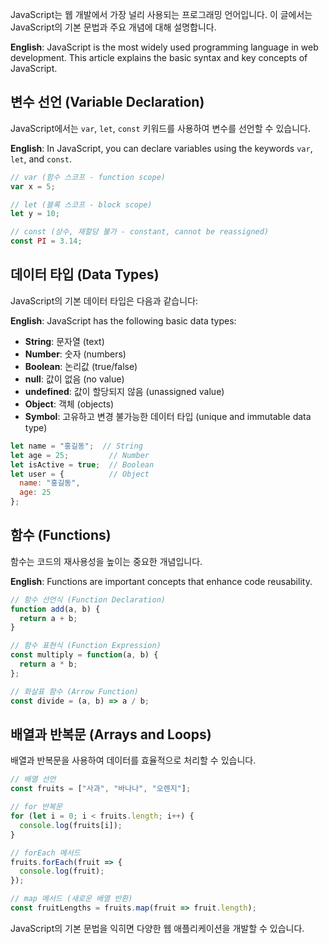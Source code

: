 <!-- category: 프로그래밍 -->
<!-- date: 2025-06-01 -->
<!-- featured: true -->
<!-- keywords: JavaScript, 프로그래밍, 웹개발, 기초문법, programming, web development, syntax basics -->
<!-- title: JavaScript 기초 문법 정리 (JavaScript Basic Syntax) -->

JavaScript는 웹 개발에서 가장 널리 사용되는 프로그래밍 언어입니다. 이 글에서는 JavaScript의 기본 문법과 주요 개념에 대해 설명합니다.

**English**: JavaScript is the most widely used programming language in web development. This article explains the basic syntax and key concepts of JavaScript.

## 변수 선언 (Variable Declaration)

JavaScript에서는 `var`, `let`, `const` 키워드를 사용하여 변수를 선언할 수 있습니다.

**English**: In JavaScript, you can declare variables using the keywords `var`, `let`, and `const`.

```javascript
// var (함수 스코프 - function scope)
var x = 5;

// let (블록 스코프 - block scope)
let y = 10;

// const (상수, 재할당 불가 - constant, cannot be reassigned)
const PI = 3.14;
```

## 데이터 타입 (Data Types)

JavaScript의 기본 데이터 타입은 다음과 같습니다:

**English**: JavaScript has the following basic data types:

- **String**: 문자열 (text)
- **Number**: 숫자 (numbers)
- **Boolean**: 논리값 (true/false)
- **null**: 값이 없음 (no value)
- **undefined**: 값이 할당되지 않음 (unassigned value)
- **Object**: 객체 (objects)
- **Symbol**: 고유하고 변경 불가능한 데이터 타입 (unique and immutable data type)

```javascript
let name = "홍길동";  // String
let age = 25;         // Number
let isActive = true;  // Boolean
let user = {          // Object
  name: "홍길동",
  age: 25
};
```

## 함수 (Functions)

함수는 코드의 재사용성을 높이는 중요한 개념입니다.

**English**: Functions are important concepts that enhance code reusability.

```javascript
// 함수 선언식 (Function Declaration)
function add(a, b) {
  return a + b;
}

// 함수 표현식 (Function Expression)
const multiply = function(a, b) {
  return a * b;
};

// 화살표 함수 (Arrow Function)
const divide = (a, b) => a / b;
```

## 배열과 반복문 (Arrays and Loops)

배열과 반복문을 사용하여 데이터를 효율적으로 처리할 수 있습니다.

```javascript
// 배열 선언
const fruits = ["사과", "바나나", "오렌지"];

// for 반복문
for (let i = 0; i < fruits.length; i++) {
  console.log(fruits[i]);
}

// forEach 메서드
fruits.forEach(fruit => {
  console.log(fruit);
});

// map 메서드 (새로운 배열 반환)
const fruitLengths = fruits.map(fruit => fruit.length);
```

JavaScript의 기본 문법을 익히면 다양한 웹 애플리케이션을 개발할 수 있습니다. 